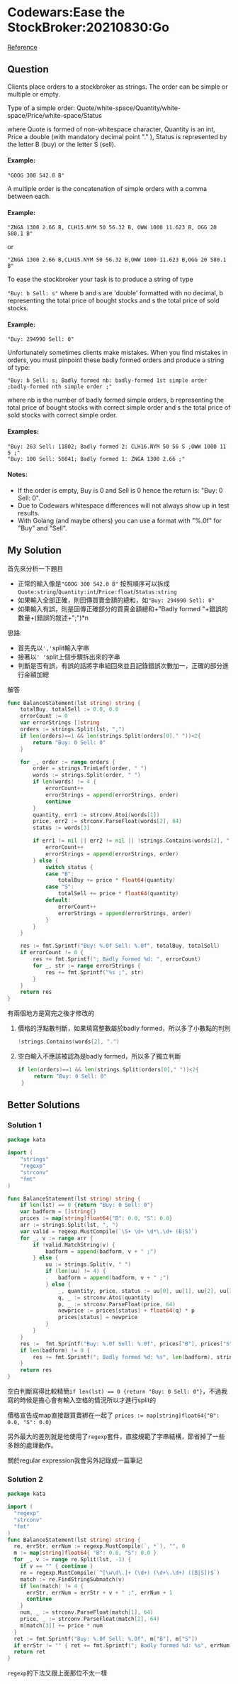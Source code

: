 # Codewars:Ease the StockBroker:20210830:Go

[Reference](https://www.codewars.com/kata/54de3257f565801d96001200)



## Question

Clients place orders to a stockbroker as strings. The order can be simple or multiple or empty.

Type of a simple order: Quote/white-space/Quantity/white-space/Price/white-space/Status

where Quote is formed of non-whitespace character, Quantity is an int, Price a double (with mandatory decimal point "." ), Status is represented by the letter B (buy) or the letter S (sell).

#### Example:

```
"GOOG 300 542.0 B"
```

A multiple order is the concatenation of simple orders with a comma between each.

#### Example:

```
"ZNGA 1300 2.66 B, CLH15.NYM 50 56.32 B, OWW 1000 11.623 B, OGG 20 580.1 B"
```

or

```
"ZNGA 1300 2.66 B,CLH15.NYM 50 56.32 B,OWW 1000 11.623 B,OGG 20 580.1 B"
```

To ease the stockbroker your task is to produce a string of type

`"Buy: b Sell: s"` where b and s are 'double' formatted with no decimal, b representing the total price of bought stocks and s the total price of sold stocks.

#### Example:

```
"Buy: 294990 Sell: 0"
```

Unfortunately sometimes clients make mistakes. When you find mistakes in orders, you must pinpoint these badly formed orders and produce a string of type:

```
"Buy: b Sell: s; Badly formed nb: badly-formed 1st simple order ;badly-formed nth simple order ;"
```

where nb is the number of badly formed simple orders, b representing the total price of bought stocks with correct simple order and s the total price of sold stocks with correct simple order.

#### Examples:

```
"Buy: 263 Sell: 11802; Badly formed 2: CLH16.NYM 50 56 S ;OWW 1000 11 S ;"
"Buy: 100 Sell: 56041; Badly formed 1: ZNGA 1300 2.66 ;"
```

#### Notes:

- If the order is empty, Buy is 0 and Sell is 0 hence the return is: "Buy: 0 Sell: 0".
- Due to Codewars whitespace differences will not always show up in test results.
- With Golang (and maybe others) you can use a format with "%.0f" for "Buy" and "Sell".

## My Solution

首先來分析一下題目

* 正常的輸入像是`"GOOG 300 542.0 B"` 按照順序可以拆成`Quote:string`/`Quantity:int`/`Price:float`/`Status:string`
* 如果輸入全部正確，則回傳買賣金額的總和，如`"Buy: 294990 Sell: 0"`
* 如果輸入有誤，則是回傳正確部分的買賣金額總和+"Badly formed "+錯誤的數量+(錯誤的敘述+";")*n



思路:

* 首先先以`','`split輸入字串
* 接著以`' '`split上個步驟拆出來的字串
* 判斷是否有誤，有誤的話將字串組回來並且記錄錯誤次數加一，正確的部分進行金額加總



解答

```go
func BalanceStatement(lst string) string {
	totalBuy, totalSell := 0.0, 0.0
	errorCount := 0
	var errorStrings []string
	orders := strings.Split(lst, ",")
	if len(orders)==1 && len(strings.Split(orders[0]," "))<2{
		return "Buy: 0 Sell: 0"
	}

	for _, order := range orders {
		order = strings.TrimLeft(order, " ")
		words := strings.Split(order, " ")
		if len(words) != 4 {
			errorCount++
			errorStrings = append(errorStrings, order)
			continue
		}
		quantity, err1 := strconv.Atoi(words[1])
		price, err2 := strconv.ParseFloat(words[2], 64)
		status := words[3]

		if err1 != nil || err2 != nil || !strings.Contains(words[2], ".") {
			errorCount++
			errorStrings = append(errorStrings, order)
		} else {
			switch status {
			case "B":
				totalBuy += price * float64(quantity)
			case "S":
				totalSell += price * float64(quantity)
			default:
				errorCount++
				errorStrings = append(errorStrings, order)
			}
		}
	}

	res := fmt.Sprintf("Buy: %.0f Sell: %.0f", totalBuy, totalSell)
	if errorCount != 0 {
		res += fmt.Sprintf("; Badly formed %d: ", errorCount)
		for _, str := range errorStrings {
			res += fmt.Sprintf("%s ;", str)
		}
	}
	return res
}
```

有兩個地方是寫完之後才修改的

1. 價格的浮點數判斷，如果填寫整數屬於badly formed，所以多了小數點的判別

   ```go
   !strings.Contains(words[2], ".")
   ```

2. 空白輸入不應該被認為是badly formed，所以多了獨立判斷

   ```go
   if len(orders)==1 && len(strings.Split(orders[0]," "))<2{
   		return "Buy: 0 Sell: 0"
   	}
   ```

   

## Better Solutions



### Solution 1

```go
package kata

import (
    "strings"
    "regexp"
    "strconv"
    "fmt"
)

func BalanceStatement(lst string) string {
    if len(lst) == 0 {return "Buy: 0 Sell: 0"}
    var badform = []string{}
    prices := map[string]float64{"B": 0.0, "S": 0.0}
    arr := strings.Split(lst, ", ")
    var valid = regexp.MustCompile(`\S+ \d+ \d*\.\d+ (B|S)`)
    for _, v := range arr {
        if !valid.MatchString(v) {
            badform = append(badform, v + " ;")
        } else {
            uu := strings.Split(v, " ")
            if (len(uu) != 4) {
                badform = append(badform, v + " ;")
            } else {
                _, quantity, price, status := uu[0], uu[1], uu[2], uu[3]
                q, _ := strconv.Atoi(quantity)
                p, _ := strconv.ParseFloat(price, 64)
                newprice := prices[status] + float64(q) * p
                prices[status] = newprice
            }
        }
    }
    res :=  fmt.Sprintf("Buy: %.0f Sell: %.0f", prices["B"], prices["S"])
    if len(badform) != 0 {
        res += fmt.Sprintf("; Badly formed %d: %s", len(badform), strings.Join(badform, ""))
    }
    return res
}
```



空白判斷寫得比較精簡`if len(lst) == 0 {return "Buy: 0 Sell: 0"}`，不過我寫的時候是擔心會有輸入空格的情況所以才進行split的

價格宣告成map直接跟買賣綁在一起了 `prices := map[string]float64{"B": 0.0, "S": 0.0}`

另外最大的差別就是他使用了`regexp`套件，直接規範了字串結構，節省掉了一些多餘的處理動作。

關於regular expression我會另外記錄成一篇筆記



### Solution 2

```go
package kata

import (
  "regexp"
  "strconv"
  "fmt"
)
func BalanceStatement(lst string) string {
  re, errStr, errNum := regexp.MustCompile(`, *`), "", 0
  m := map[string]float64{ "B": 0.0, "S": 0.0 }
  for _, v := range re.Split(lst, -1) {
    if v == "" { continue }
    re = regexp.MustCompile(`^[\w\d\.]+ (\d+) (\d+\.\d+) ([B|S])$`)
    match := re.FindStringSubmatch(v)
    if len(match) != 4 {
      errStr, errNum = errStr + v + " ;", errNum + 1
      continue
    }
    num, _ := strconv.ParseFloat(match[1], 64)
    price, _ := strconv.ParseFloat(match[2], 64)
    m[match[3]] += price * num
  }
  ret := fmt.Sprintf("Buy: %.0f Sell: %.0f", m["B"], m["S"])
  if errStr != "" { ret += fmt.Sprintf("; Badly formed %d: %s", errNum, errStr) }
  return ret
}
```



`regexp`的下法又跟上面那位不太一樣
